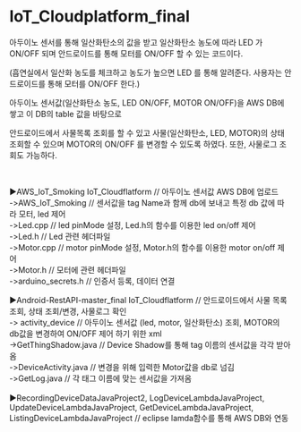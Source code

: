 # IoT_Cloudplatform_final

아두이노 센서를 통해 일산화탄소의 값을 받고 일산화탄소 농도에 따라 LED 가 ON/OFF 되며 안드로이드를 통해 모터를 ON/OFF 할 수 있는 코드이다.

(흡연실에서 일산화 농도를 체크하고 농도가 높으면 LED 를 통해 알려준다. 사용자는 안드로이드를 통해 모터를 ON/OFF 한다.)

아두이노 센서값(일산화탄소 농도, LED ON/OFF, MOTOR ON/OFF)을 AWS DB에 쌓고 이 DB의 table 값을 바탕으로 

안드로이드에서 사물목록 조회를 할 수 있고 사물(일산화탄소, LED, MOTOR)의 상태 조회할 수 있으며 MOTOR의 ON/OFF 를
변경할 수 있도록 하였다. 또한, 사물로그 조회도 가능하다.

<br>

▶AWS_IoT_Smoking	IoT_Cloudflatform  // 아두이노 센서값 AWS DB에 업로드
<br>
->AWS_IoT_Smoking  //  센서값을 tag Name과 함께 db에 보내고 특정 db 값에 따라 모터, led 제어 <br>
->Led.cpp  //  led pinMode 설정, Led.h의 함수를 이용한 led on/off 제어<br>
->Led.h  //  Led 관련 헤더파일<br>
->Motor.cpp  //  motor pinMode 설정, Motor.h의 함수를 이용한 motor on/off 제어<br>
->Motor.h  //  모터에 관련 헤더파일<br>
->arduino_secrets.h  //  인증서 등록, 데이터 연결<br>

▶Android-RestAPI-master_final	IoT_Cloudflatform	 // 안드로이드에서 사물 목록 조회, 상태 조회/변경, 사물로그 확인
<br>
-> activity_device // 아두이노 센서값 (led, motor, 일산화탄소) 조회, MOTOR의 db값을 변경하여 ON/OFF 제어 하기 위한 xml <br>
->GetThingShadow.java // Device Shadow를 통해 tag 이름의 센서값을 각각 받아옴 <br>
->DeviceActivity.java // 변경을 위해 입력한 Motor값을 db로 넘김<br>
->GetLog.java // 각 태그 이름에 맞는 센서값을 가져옴 <br>
<br>
▶RecordingDeviceDataJavaProject2, LogDeviceLambdaJavaProject, UpdateDeviceLambdaJavaProject,
 GetDeviceLambdaJavaProject, ListingDeviceLambdaJavaProject // eclipse lamda함수를 통해 AWS DB와 연동
